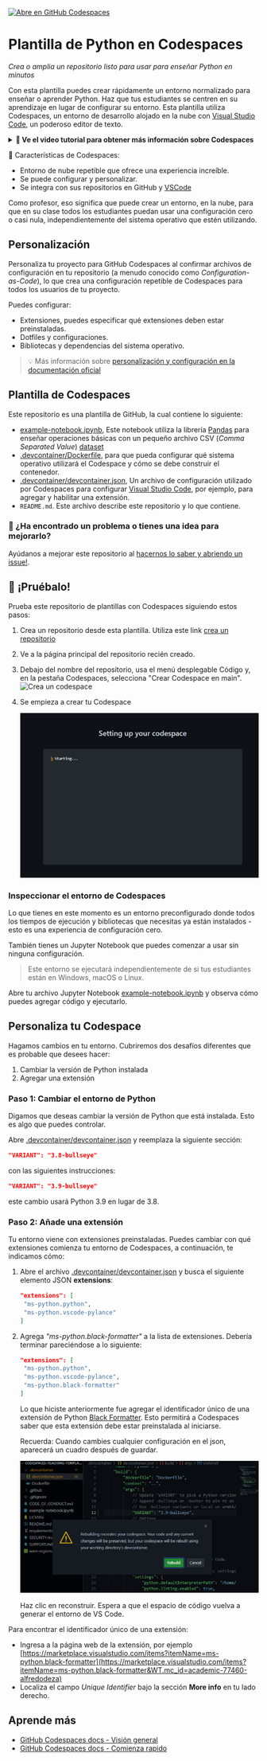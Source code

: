 [![Abre en GitHub Codespaces](https://github.com/codespaces/badge.svg)](https://github.com/codespaces/new?hide_repo_select=true&ref=main&repo=526669888)

# Plantilla de Python en Codespaces

_Crea o amplia un repositorio listo para usar para enseñar Python en minutos_

Con esta plantilla puedes crear rápidamente un entorno normalizado para enseñar o aprender Python. Haz que tus estudiantes se centren en su aprendizaje en lugar de configurar su entorno. Esta plantilla utiliza Codespaces, un entorno de desarrollo alojado en la nube con [Visual Studio Code](https://visualstudio.microsoft.com/?WT.mc_id=academic-77460-alfredodeza), un poderoso editor de texto.

<details>
   <summary><b>🎥 Ve el video tutorial para obtener más información sobre Codespaces</b></summary>
   
   [![Codespaces Tutorial](https://img.youtube.com/vi/ozuDPmcC1io/0.jpg)](https://aka.ms/CodespacesVideoTutorial "Codespaces Tutorial")
</details>

🚀 Características de Codespaces:

- Entorno de nube repetible que ofrece una experiencia increíble.
- Se puede configurar y personalizar.
- Se integra con sus repositorios en GitHub y [VSCode](https://visualstudio.microsoft.com/?WT.mc_id=academic-77460-alfredodeza)

Como profesor, eso significa que puede crear un entorno, en la nube, para que en su clase todos los estudiantes puedan usar una configuración cero o casi nula, independientemente del sistema operativo que estén utilizando.

## Personalización

Personaliza tu proyecto para GitHub Codespaces al confirmar archivos de configuración en tu repositorio (a menudo conocido como _Configuration-as-Code_), lo que crea una configuración repetible de Codespaces para todos los usuarios de tu proyecto.

Puedes configurar:

- Extensiones, puedes especificar qué extensiones deben estar preinstaladas.
- Dotfiles y configuraciones.
- Bibliotecas y dependencias del sistema operativo.

> 💡 Más información sobre [personalización y configuración en la documentación oficial](https://docs.github.com/en/codespaces/customizing-your-codespace/personalizing-github-codespaces-for-your-account)


## Plantilla de Codespaces

Este repositorio es una plantilla de GitHub, la cual contiene lo siguiente:

- [example-notebook.ipynb](./example-notebook.ipynb), Este notebook utiliza la librería [Pandas](https://pandas.pydata.org/) para enseñar operaciones básicas con un pequeño archivo CSV (_Comma Separated Value_) [dataset](./wine-regions.csv)
- [.devcontainer/Dockerfile](./.devcontainer/Dockerfile), para que pueda configurar qué sistema operativo utilizará el Codespace y cómo se debe construir el contenedor.
- [.devcontainer/devcontainer.json](./.devcontainer/devcontainer.json), Un archivo de configuración utilizado por Codespaces para configurar [Visual Studio Code](https://visualstudio.microsoft.com/?WT.mc_id=academic-77460-alfredodeza), por ejemplo, para agregar y habilitar una extensión.
- `README.md`. Este archivo describe este repositorio y lo que contiene.

### 🔎 ¿Ha encontrado un problema o tienes una idea para mejorarlo?
Ayúdanos a mejorar este repositorio al [hacernos lo saber y abriendo un issue!](/../../issues/new). 

## 🧐 ¡Pruébalo!

Prueba este repositorio de plantillas con Codespaces siguiendo estos pasos:

1. Crea un repositorio desde esta plantilla. Utiliza este link [crea un repositorio](https://github.com/microsoft/codespaces-teaching-template-py/generate)
1. Ve a la página principal del repositorio recién creado.
1. Debajo del nombre del repositorio, usa el menú desplegable Código y, en la pestaña Codespaces, selecciona "Crear Codespace en main".
   ![Crea un codespace](https://docs.github.com/assets/cb-138303/images/help/codespaces/new-codespace-button.png)
1. Se empieza a crear tu Codespace

   ![Creando el codespace](./images/Codespace_build.png)


### Inspeccionar el entorno de Codespaces

Lo que tienes en este momento es un entorno preconfigurado donde todos los tiempos de ejecución y bibliotecas que necesitas ya están instalados - esto es una experiencia de configuración cero.

También tienes un Jupyter Notebook que puedes comenzar a usar sin ninguna configuración.

> Este entorno se ejecutará independientemente de si tus estudiantes están en Windows, macOS o Linux.

Abre tu archivo Jupyter Notebook [example-notebook.ipynb](./example-notebook.ipynb) y observa cómo puedes agregar código y ejecutarlo.

## Personaliza tu Codespace

Hagamos cambios en tu entorno. Cubriremos dos desafíos diferentes que es probable que desees hacer:

1. Cambiar la versión de Python instalada
1. Agregar una extensión


### Paso 1: Cambiar el entorno de Python

Digamos que deseas cambiar la versión de Python que está instalada. Esto es algo que puedes controlar.

Abre [.devcontainer/devcontainer.json](./.devcontainer/devcontainer.json) y reemplaza la siguiente sección:

```json
"VARIANT": "3.8-bullseye"
```

con las siguientes instrucciones:

```json
"VARIANT": "3.9-bullseye"
```

este cambio usará Python 3.9 en lugar de 3.8.

### Paso 2: Añade una extensión

Tu entorno viene con extensiones preinstaladas. Puedes cambiar con qué extensiones comienza tu entorno de Codespaces, a continuación, te indicamos cómo:


1. Abre el archivo [.devcontainer/devcontainer.json](./.devcontainer/devcontainer.json) y busca el siguiente elemento JSON **extensions**:

   ```json
   "extensions": [
    "ms-python.python",
    "ms-python.vscode-pylance"
   ]
   ```

1. Agrega _"ms-python.black-formatter"_ a la lista de extensiones. Debería terminar pareciéndose a lo siguiente:

   ```json
   "extensions": [
    "ms-python.python",
    "ms-python.vscode-pylance",
    "ms-python.black-formatter"
   ]
   ```

   Lo que hiciste anteriormente fue agregar el identificador único de una extensión de Python [Black Formatter](https://marketplace.visualstudio.com/items?itemName=ms-python.black-formatter&WT.mc_id=academic-77460-alfredodeza). Esto permitirá a Codespaces saber que esta extensión debe estar preinstalada al iniciarse.

   Recuerda: Cuando cambies cualquier configuración en el json, aparecerá un cuadro después de guardar.

   ![Recreando codespace](./images/Codespace_rebuild.png)

   Haz clic en reconstruir. Espera a que el espacio de código vuelva a generar el entorno de VS Code.

Para encontrar el identificador único de una extensión:

- Ingresa a la página web de la extensión, por ejemplo [https://marketplace.visualstudio.com/items?itemName=ms-python.black-formatter](https://marketplace.visualstudio.com/items?itemName=ms-python.black-formatter&WT.mc_id=academic-77460-alfredodeza)
- Localiza el campo *Unique Identifier* bajo la sección **More info** en tu lado derecho.


## Aprende más

- [GitHub Codespaces docs - Visión general](https://docs.github.com/en/codespaces/overview)
- [GitHub Codespaces docs - Comienza rapido](https://docs.github.com/en/codespaces/getting-started/quickstart)

